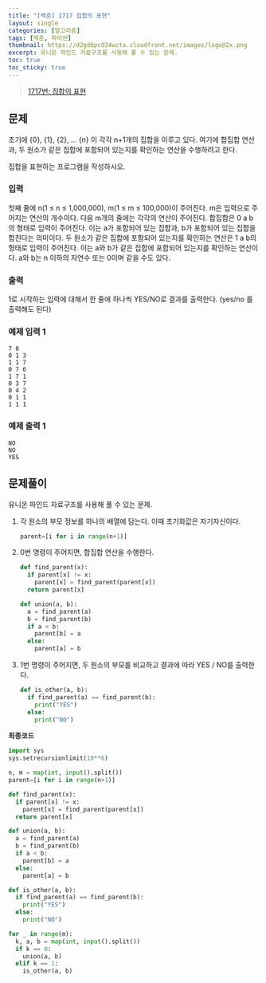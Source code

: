 ```yaml
---
title: "[백준] 1717 집합의 표현"
layout: single
categories: [알고리즘]
tags: [백준, 파이썬]
thumbnail: https://d2gd6pc034wcta.cloudfront.net/images/logo@2x.png
excerpt: 유니온 파인드 자료구조를 사용해 풀 수 있는 문제. 
toc: true
toc_sticky: true
---
```


>[1717번: 집합의 표현](https://www.acmicpc.net/problem/1717)
>

## 문제

초기에 {0}, {1}, {2}, ... {n} 이 각각 n+1개의 집합을 이루고 있다. 여기에 합집합 연산과, 두 원소가 같은 집합에 포함되어 있는지를 확인하는 연산을 수행하려고 한다.

집합을 표현하는 프로그램을 작성하시오.

### 입력

첫째 줄에 n(1 ≤ n ≤ 1,000,000), m(1 ≤ m ≤ 100,000)이 주어진다. m은 입력으로 주어지는 연산의 개수이다. 다음 m개의 줄에는 각각의 연산이 주어진다. 합집합은 0 a b의 형태로 입력이 주어진다. 이는 a가 포함되어 있는 집합과, b가 포함되어 있는 집합을 합친다는 의미이다. 두 원소가 같은 집합에 포함되어 있는지를 확인하는 연산은 1 a b의 형태로 입력이 주어진다. 이는 a와 b가 같은 집합에 포함되어 있는지를 확인하는 연산이다. a와 b는 n 이하의 자연수 또는 0이며 같을 수도 있다.

### 출력

1로 시작하는 입력에 대해서 한 줄에 하나씩 YES/NO로 결과를 출력한다. (yes/no 를 출력해도 된다)

### 예제 입력 1

```
7 8
0 1 3
1 1 7
0 7 6
1 7 1
0 3 7
0 4 2
0 1 1
1 1 1
```

### 예제 출력 1

```
NO
NO
YES
```

## 문제풀이

유니온 파인드 자료구조를 사용해 풀 수 있는 문제. 

1. 각 원소의 부모 정보를 하나의 배열에 담는다. 이때 초기화값은 자기자신이다.
    
    ```python
    parent=[i for i in range(n+1)]
    ```
    
2. 0번 명령이 주어지면, 합집합 연산을 수행한다.
    
    ```python
    def find_parent(x):
      if parent[x] != x:
        parent[x] = find_parent(parent[x]) 
      return parent[x]
    
    def union(a, b):
      a = find_parent(a)
      b = find_parent(b)
      if a < b:
        parent[b] = a
      else:
        parent[a] = b
    ```
    
3. 1번 명령이 주어지면, 두 원소의 부모를 비교하고 결과에 따라 YES / NO를 출력한다.
    
    ```python
    def is_other(a, b):
      if find_parent(a) == find_parent(b):
        print("YES")
      else:
        print("NO")
    ```
    

**최종코드**

```python
import sys
sys.setrecursionlimit(10**6)

n, m = map(int, input().split())
parent=[i for i in range(n+1)]

def find_parent(x):
  if parent[x] != x:
    parent[x] = find_parent(parent[x]) 
  return parent[x]

def union(a, b):
  a = find_parent(a)
  b = find_parent(b)
  if a < b:
    parent[b] = a
  else:
    parent[a] = b

def is_other(a, b):
  if find_parent(a) == find_parent(b):
    print("YES")
  else:
    print("NO")

for _ in range(m):
  k, a, b = map(int, input().split())
  if k == 0:
    union(a, b)
  elif k == 1:
    is_other(a, b)
```